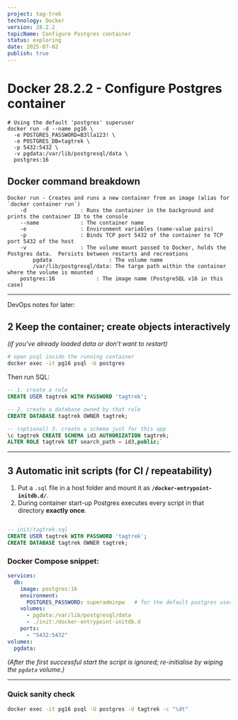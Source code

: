 ```yaml
---
project: tag-trek
technology: Docker
version: 28.2.2
topicName: Configure Postgres container
status: exploring
date: 2025-07-02
publish: true
---
```


# Docker  28.2.2 - Configure Postgres container

```shell
# Using the default 'postgres' superuser
docker run -d --name pg16 \
  -e POSTGRES_PASSWORD=B3lla123! \
  -e POSTGRES_DB=tagtrek \
  -p 5432:5432 \
  -v pgdata:/var/lib/postgresql/data \
  postgres:16
```

##  Docker command breakdown
```text
Docker run - Creates and runs a new container from an image (alias for `docker container run`)
    -d                 : Runs the container in the background and prints the container ID to the console
    --name             : The container name
    -e                 : Environment variables (name-value pairs)
    -p                 : Binds TCP port 5432 of the container to TCP port 5432 of the host
    -v                 : The volume mount passed to Docker, holds the Postgres data.  Persists between restarts and recreations
        pgdata                  : The volume name
        /var/lib/postgresql/data: The targe path within the container where the volume is mounted
    postgres:16             : The image name (PostgreSQL v16 in this case)
```


--- 
DevOps notes for later:

## 2 Keep the container; create objects interactively

_(if you’ve already loaded data or don’t want to restart)_

```bash
# open psql inside the running container
docker exec -it pg16 psql -U postgres
```

Then run SQL:

```sql
-- 1. create a role
CREATE USER tagtrek WITH PASSWORD 'tagtrek';

-- 2. create a database owned by that role
CREATE DATABASE tagtrek OWNER tagtrek;

-- (optional) 3. create a schema just for this app
\c tagtrek CREATE SCHEMA id3 AUTHORIZATION tagtrek;
ALTER ROLE tagtrek SET search_path = id3,public;`
```

---

## 3 Automatic init scripts (for CI / repeatability)

1. Put a `.sql` file in a host folder and mount it as **`/docker-entrypoint-initdb.d/`**.
2. During container start-up Postgres executes every script in that directory **exactly once**.
```sql

-- init/tagtrek.sql
CREATE USER tagtrek WITH PASSWORD 'tagtrek';
CREATE DATABASE tagtrek OWNER tagtrek;
```

### Docker Compose snippet:
```yaml
services:
  db:
    image: postgres:16
    environment:
      POSTGRES_PASSWORD: superadminpw   # for the default postgres user
    volumes:
      - pgdata:/var/lib/postgresql/data
      - ./init:/docker-entrypoint-initdb.d
    ports:
      - "5432:5432"
volumes:
  pgdata:
```

_(After the first successful start the script is ignored; re-initialise by wiping the `pgdata` volume.)_

---

### Quick sanity check
```bash
docker exec -it pg16 psql -U postgres -d tagtrek -c "\dt"
```
